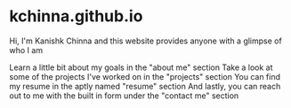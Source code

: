 # kchinna.github.io

Hi, I'm Kanishk Chinna and this website provides anyone with a glimpse of who I am

Learn a little bit about my goals in the "about me" section
Take a look at some of the projects I've worked on in the "projects" section
You can find my resume in the aptly named "resume" section
And lastly, you can reach out to me with the built in form under the "contact me" section
